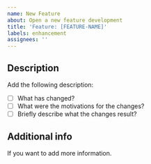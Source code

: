 ```yaml
---
name: New Feature
about: Open a new feature development
title: 'Feature: [FEATURE-NAME]'
labels: enhancement
assignees: ''
---
```


## Description

Add the following description:
- [ ] What has changed?
- [ ] What were the motivations for the changes?
- [ ] Briefly describe what the changes result?

## Additional info

If you want to add more information.

